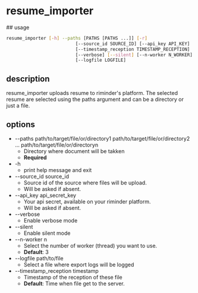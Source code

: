 # resume_importer

## usage
```sh
resume_importer [-h] --paths [PATHS [PATHS ...]] [-r]
                          [--source_id SOURCE_ID] [--api_key API_KEY]
                          [--timestamp_reception TIMESTAMP_RECEPTION]
                          [--verbose] [--silent] [--n-worker N_WORKER]
                          [--logfile LOGFILE]
```

## description
  resume_importer uploads resume to riminder's platform. The selected resume are selected using the paths argument and can be a directory or just a file.

## options
* --paths path/to/target/file/or/directory1 path/to/target/file/or/directory2 ... path/to/target/file/or/directoryn
  * Directory where document will be takken
  * **Required**
* -h
  * print help message and exit
* --source_id source_id
  * Source id of the source where files will be upload.
  * Will be asked if absent.
* --api_key api_secret_key
  * Your api secret, available on your riminder platform.
  * Will be asked if absent.
* --verbose
  * Enable verbose mode
* --silent
  * Enable silent mode
* --n-worker n
  * Select the number of worker (thread) you want to use.
  * **Default**: 3
* --logfile path/to/file
  * Select a file where export logs will be logged
* --timestamp_reception timestamp
  * Timestamp of the reception of these file
  * **Default**: Time when file get to the server.
